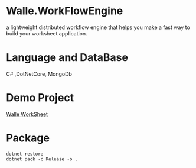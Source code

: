 # Walle.WorkFlowEngine

a lightweight distributed workflow engine that helps you make a fast way to build your worksheet application.

# Language and DataBase

C# ,DotNetCore, MongoDb

# Demo Project 

[Walle WorkSheet](https://github.com/WalleStudio/Walle.WorkSheet)

# Package 

```
dotnet restore
dotnet pack -c Release -o .
```

